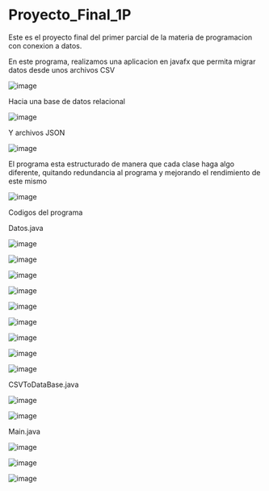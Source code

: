 # Proyecto_Final_1P

Este es el proyecto final del primer parcial de la materia de programacion con conexion a datos.

En este programa, realizamos una aplicacion en javafx que permita migrar datos desde unos archivos CSV

![image](https://github.com/Ragy04/Proyecto_Final_1P/assets/164718921/22d14522-a8b6-4016-8e5e-8a81e81061d3)

Hacia una base de datos relacional

![image](https://github.com/Ragy04/Proyecto_Final_1P/assets/164718921/507f19c3-3624-4987-9a6f-3e1f9923470b)


Y archivos JSON

![image](https://github.com/Ragy04/Proyecto_Final_1P/assets/164718921/ee265592-e0e7-4de5-a22d-41c372ab094d)


El programa esta estructurado de manera que cada clase haga algo diferente, quitando redundancia al programa y mejorando el rendimiento de este mismo

![image](https://github.com/Ragy04/Proyecto_Final_1P/assets/164718921/9bb1c59e-b63d-4973-b1a5-629278fbb4c4)


Codigos del programa

Datos.java

![image](https://github.com/Ragy04/Proyecto_Final_1P/assets/164718921/796549c4-e291-4b11-9e2c-70f34dbcb54e)


![image](https://github.com/Ragy04/Proyecto_Final_1P/assets/164718921/71acacbb-abcd-477e-9034-725dbd777671)


![image](https://github.com/Ragy04/Proyecto_Final_1P/assets/164718921/1544ed4e-fa5f-422c-a473-d21994bdc26e)


![image](https://github.com/Ragy04/Proyecto_Final_1P/assets/164718921/d201d180-d2a8-46f1-8aeb-aca7ccc9de4f)


![image](https://github.com/Ragy04/Proyecto_Final_1P/assets/164718921/407ed367-3f09-40b1-bf9e-a71778a384dc)


![image](https://github.com/Ragy04/Proyecto_Final_1P/assets/164718921/39b48e60-e741-4a48-86a8-b2abcd50d567)


![image](https://github.com/Ragy04/Proyecto_Final_1P/assets/164718921/f606d882-a28b-4e4e-ad6e-2d66513c66a4)


![image](https://github.com/Ragy04/Proyecto_Final_1P/assets/164718921/bf545d09-3d50-4a4e-8bd3-816a63e1bdcd)


![image](https://github.com/Ragy04/Proyecto_Final_1P/assets/164718921/6b74f6b7-2e03-4625-96e4-b1794f490b3f)



CSVToDataBase.java



![image](https://github.com/Ragy04/Proyecto_Final_1P/assets/164718921/e55b4389-f6bd-4e24-84da-15a5a020ce6f)


![image](https://github.com/Ragy04/Proyecto_Final_1P/assets/164718921/fc760eab-278b-46f4-9aee-c5d38dd56398)


Main.java


![image](https://github.com/Ragy04/Proyecto_Final_1P/assets/164718921/c449b6e5-1ec9-4141-8301-7f69530e2932)


![image](https://github.com/Ragy04/Proyecto_Final_1P/assets/164718921/616e4090-8c43-45f4-98d6-7d5a5561ea00)


![image](https://github.com/Ragy04/Proyecto_Final_1P/assets/164718921/1bbb0771-d8d3-45a9-9be0-aa09b65df564)
